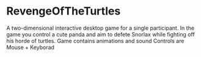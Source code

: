 # RevengeOfTheTurtles
A two-dimensional interactive desktop game for a single participant.
In the game you control a cute panda and aim to defete Snorlax while fighting off his horde of turtles.
Game contains animations and sound
Controls are Mouse + Keyborad
